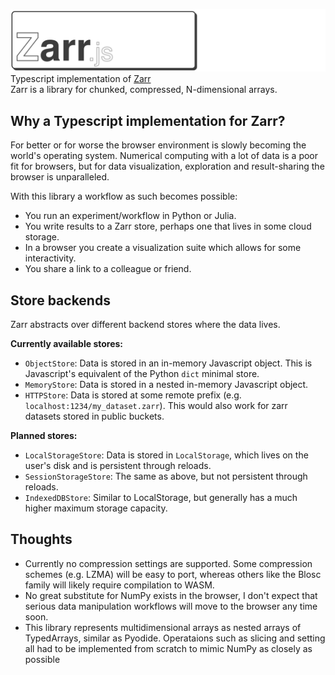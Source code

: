 ![Zarr.js Logo](logo.png)
Typescript implementation of [Zarr](https://zarr.readthedocs.io/en/stable/)  
Zarr is a library for chunked, compressed, N-dimensional arrays.

## Why a Typescript implementation for Zarr?
For better or for worse the browser environment is slowly becoming the world's operating system. Numerical computing with a lot of data is a poor fit for browsers, but for data visualization, exploration and result-sharing the browser is unparalleled.

With this library a workflow as such becomes possible:
* You run an experiment/workflow in Python or Julia. 
* You write results to a Zarr store, perhaps one that lives in some cloud storage.
* In a browser you create a visualization suite which allows for some interactivity. 
* You share a link to a colleague or friend.

## Store backends
Zarr abstracts over different backend stores where the data lives.  

**Currently available stores:**
* `ObjectStore`: Data is stored in an in-memory Javascript object. This is Javascript's equivalent of the Python `dict` minimal store.
* `MemoryStore`: Data is stored in a nested in-memory Javascript object.
* `HTTPStore`: Data is stored at some remote prefix (e.g. `localhost:1234/my_dataset.zarr`). This would also work for zarr datasets stored in public buckets.

**Planned stores:**
* `LocalStorageStore`: Data is stored in `LocalStorage`, which lives on the user's disk and is persistent through reloads.
* `SessionStorageStore`: The same as above, but not persistent through reloads.
* `IndexedDBStore`: Similar to LocalStorage, but generally has a much higher maximum storage capacity.

## Thoughts
* Currently no compression settings are supported. Some compression schemes (e.g. LZMA) will be easy to port, whereas others like the Blosc family will likely require compilation to WASM.
* No great substitute for NumPy exists in the browser, I don't expect that serious data manipulation workflows will move to the browser any time soon.
* This library represents multidimensional arrays as nested arrays of TypedArrays, similar as Pyodide. Operataions such as slicing and setting all had to be implemented from scratch to mimic NumPy as closely as possible
